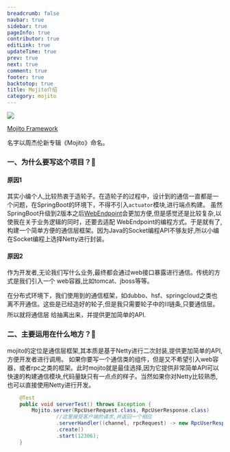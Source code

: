 ```yaml
---
breadcrumb: false
navbar: true
sidebar: true
pageInfo: true
contributor: true
editLink: true
updateTime: true
prev: true
next: true
comment: true
footer: true
backtotop: true
title: Mojito介绍
category: mojito
---
```


![](https://img.springlearn.cn/blog/dd74eb95dc1ea6c3d0a5ea341f2f62cf.png)

[Mojito Framework](https://mojito.springlearn.cn)

名字以周杰伦新专辑《Mojito》命名。

### 一、为什么要写这个项目？🥳

#### 原因1

其实小编个人,比较热衷于造轮子。在造轮子的过程中，设计到的通信一直都是一个问题，在SpringBoot的环境下，不得不引入`actuator`模块,进行端点构建。
虽然SpringBoot升级到2版本之后[WebEndpoint](https://blog.springlearn.cn/posts/40046/)会更加方便,但是感觉还是比较复杂,以使我在关于业务逻辑的同时，还要去适配
WebEndpoint的编程方式。于是就有了,构建一个简单方便的通信层框架。因为Java的Socket编程API不够友好,所以小编在Socket编程上选择Netty进行封装。

#### 原因2
作为开发者,无论我们写什么业务,最终都会通过web接口暴露进行通信。传统的方式是我们引入一个
web容器,比如tomcat、jboss等等。

在分布式环境下，我们使用到的通信框架，如dubbo、hsf、springcloud之类也离不开通信。这些是已经造好的轮子,但是我只需要轮子中的⛓链条,只要通信层。所以就将通信层
给抽离出来，并提供更加简单的API.

### 二、主要运用在什么地方？🚀

mojito的定位是通信层框架,其本质是基于Netty进行二次封装,提供更加简单的API,方便开发者进行调用。
如果你要写一个通信类的组件，但是又不希望引入web容器，或者rpc之类的框架。此时mojito就是最佳选择,因为它提供非常简单API可以快速的构建通信模块,代码量缺只有一点点的样子。当然如果你对Netty比较熟悉,也可以直接使用Netty进行开发。

```java
    @Test
    public void serverTest() throws Exception {
        Mojito.server(RpcUserRequest.class, RpcUserResponse.class)
                //这里接受客户端的请求,并返回一个相应
                .serverHandler((channel, rpcRequest) -> new RpcUserResponse("服务端返回: " + rpcRequest.message))
                .create()
                .start(12306);
    }
```


